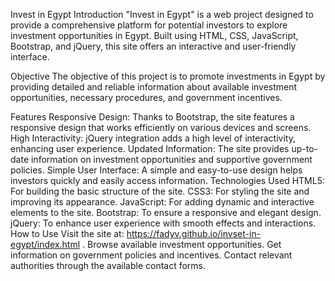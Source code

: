 Invest in Egypt
Introduction
"Invest in Egypt" is a web project designed to provide a comprehensive platform for potential investors to explore investment opportunities in Egypt. Built using HTML, CSS, JavaScript, Bootstrap, and jQuery, this site offers an interactive and user-friendly interface.

Objective
The objective of this project is to promote investments in Egypt by providing detailed and reliable information about available investment opportunities, necessary procedures, and government incentives.

Features
Responsive Design: Thanks to Bootstrap, the site features a responsive design that works efficiently on various devices and screens.
High Interactivity: jQuery integration adds a high level of interactivity, enhancing user experience.
Updated Information: The site provides up-to-date information on investment opportunities and supportive government policies.
Simple User Interface: A simple and easy-to-use design helps investors quickly and easily access information.
Technologies Used
HTML5: For building the basic structure of the site.
CSS3: For styling the site and improving its appearance.
JavaScript: For adding dynamic and interactive elements to the site.
Bootstrap: To ensure a responsive and elegant design.
jQuery: To enhance user experience with smooth effects and interactions.
How to Use
Visit the site at: https://fadyv.github.io/invset-in-egypt/index.html .
Browse available investment opportunities.
Get information on government policies and incentives.
Contact relevant authorities through the available contact forms.
